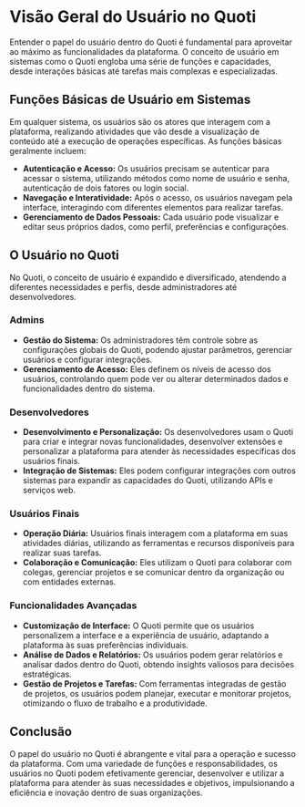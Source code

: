 # Visão Geral do Usuário no Quoti

Entender o papel do usuário dentro do Quoti é fundamental para aproveitar ao máximo as funcionalidades da plataforma. O conceito de usuário em sistemas como o Quoti engloba uma série de funções e capacidades, desde interações básicas até tarefas mais complexas e especializadas.

## Funções Básicas de Usuário em Sistemas

Em qualquer sistema, os usuários são os atores que interagem com a plataforma, realizando atividades que vão desde a visualização de conteúdo até a execução de operações específicas. As funções básicas geralmente incluem:

- **Autenticação e Acesso:** Os usuários precisam se autenticar para acessar o sistema, utilizando métodos como nome de usuário e senha, autenticação de dois fatores ou login social.
- **Navegação e Interatividade:** Após o acesso, os usuários navegam pela interface, interagindo com diferentes elementos para realizar tarefas.
- **Gerenciamento de Dados Pessoais:** Cada usuário pode visualizar e editar seus próprios dados, como perfil, preferências e configurações.

## O Usuário no Quoti

No Quoti, o conceito de usuário é expandido e diversificado, atendendo a diferentes necessidades e perfis, desde administradores até desenvolvedores.

### Admins

- **Gestão do Sistema:** Os administradores têm controle sobre as configurações globais do Quoti, podendo ajustar parâmetros, gerenciar usuários e configurar integrações.
- **Gerenciamento de Acesso:** Eles definem os níveis de acesso dos usuários, controlando quem pode ver ou alterar determinados dados e funcionalidades dentro do sistema.

### Desenvolvedores

- **Desenvolvimento e Personalização:** Os desenvolvedores usam o Quoti para criar e integrar novas funcionalidades, desenvolver extensões e personalizar a plataforma para atender às necessidades específicas dos usuários finais.
- **Integração de Sistemas:** Eles podem configurar integrações com outros sistemas para expandir as capacidades do Quoti, utilizando APIs e serviços web.

### Usuários Finais

- **Operação Diária:** Usuários finais interagem com a plataforma em suas atividades diárias, utilizando as ferramentas e recursos disponíveis para realizar suas tarefas.
- **Colaboração e Comunicação:** Eles utilizam o Quoti para colaborar com colegas, gerenciar projetos e se comunicar dentro da organização ou com entidades externas.

### Funcionalidades Avançadas

- **Customização de Interface:** O Quoti permite que os usuários personalizem a interface e a experiência de usuário, adaptando a plataforma às suas preferências individuais.
- **Análise de Dados e Relatórios:** Os usuários podem gerar relatórios e analisar dados dentro do Quoti, obtendo insights valiosos para decisões estratégicas.
- **Gestão de Projetos e Tarefas:** Com ferramentas integradas de gestão de projetos, os usuários podem planejar, executar e monitorar projetos, otimizando o fluxo de trabalho e a produtividade.

## Conclusão

O papel do usuário no Quoti é abrangente e vital para a operação e sucesso da plataforma. Com uma variedade de funções e responsabilidades, os usuários no Quoti podem efetivamente gerenciar, desenvolver e utilizar a plataforma para atender às suas necessidades e objetivos, impulsionando a eficiência e inovação dentro de suas organizações.
